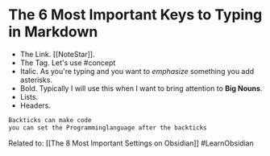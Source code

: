 # The 6 Most Important Keys to Typing in Markdown

- The Link. [[NoteStar]].
- The Tag. Let's use #concept 
- Italic. As you're typing and you want to *emphasize* something you add asterisks.
- Bold. Typically I will use this when I want to bring attention to **Big Nouns**.
- Lists.
- Headers. 
```java
Backticks can make code
you can set the Programminglanguage after the backticks
```

Related to: [[The 8 Most Important Settings on Obsidian]]
#LearnObsidian 